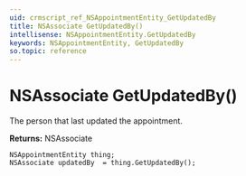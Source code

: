 ```yaml
---
uid: crmscript_ref_NSAppointmentEntity_GetUpdatedBy
title: NSAssociate GetUpdatedBy()
intellisense: NSAppointmentEntity.GetUpdatedBy
keywords: NSAppointmentEntity, GetUpdatedBy
so.topic: reference
---
```


# NSAssociate GetUpdatedBy()

The person that last updated the appointment.

**Returns:** NSAssociate

```crmscript
NSAppointmentEntity thing;
NSAssociate updatedBy  = thing.GetUpdatedBy();
```

